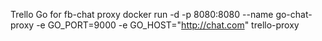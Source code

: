 Trello Go for fb-chat proxy
docker run -d -p 8080:8080 --name go-chat-proxy -e GO_PORT=9000 -e GO_HOST="http://chat.com" trello-proxy
